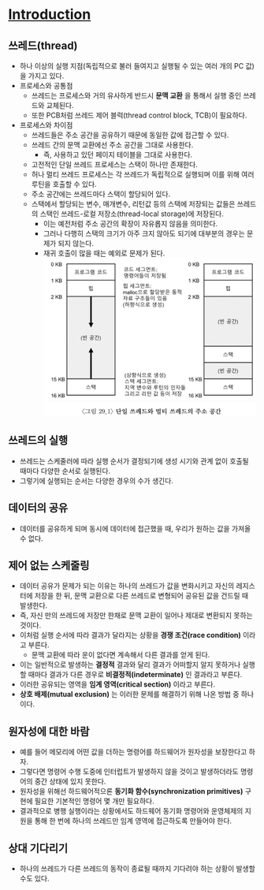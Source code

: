 # [Introduction](https://pages.cs.wisc.edu/~remzi/OSTEP/Korean/26_threads-intro.pdf)

## **쓰레드(thread)**

- 하나 이상의 실행 지점(독립적으로 불러 들여지고 실행될 수 있는 여러 개의 PC 값)을 가지고 있다.
- 프로세스와 공통점
	- 쓰레드는 프로세스와 거의 유사하게 반드시 **문맥 교환** 을 통해서 실행 중인 쓰레드와 교체된다.
	- 또한 PCB처럼 쓰레드 제어 블럭(thread control block, TCB)이 필요하다.
- 프로세스와 차이점
	- 쓰레드들은 주소 공간을 공유하기 때문에 동일한 값에 접근할 수 있다.
	- 쓰레드 간의 문맥 교환에선 주소 공간을 그대로 사용한다.
		- 즉, 사용하고 있던 페이지 테이블을 그대로 사용한다.
	- 고전적인 단일 쓰레드 프로세스는 스택이 하나만 존재한다.
	- 허나 멀티 쓰레드 프로세스는 각 쓰레드가 독립적으로 실행되며 이를 위해 여러 루틴을 호출할 수 있다.
	- 주소 공간에는 쓰레드마다 스택이 할당되어 있다.
	- 스택에서 할당되는 변수, 매개변수, 리턴값 등의 스택에 저장되는 값들은 쓰레드의 스택인 쓰레드-로컬 저장소(thread-local storage)에 저장된다.
		- 이는 예전처럼 주소 공간의 확장이 자유롭지 않음을 의미한다.
		- 그러나 다행히 스택의 크기가 아주 크지 않아도 되기에 대부분의 경우는 문제가 되지 않는다.
		- 재귀 호출이 많을 때는 예외로 문제가 된다.
![thread1](img/thread1.png)

## 쓰레드의 실행

- 쓰레드는 스케줄러에 따라 실행 순서가 결정되기에 생성 시기와 관계 없이 호출될 때마다 다양한 순서로 실행된다.
- 그렇기에 실행되는 순서는 다양한 경우의 수가 생긴다.

## 데이터의 공유

- 데이터를 공유하게 되며 동시에 데이터에 접근했을 때, 우리가 원하는 값을 가져올 수 없다.

## 제어 없는 스케줄링

- 데이터 공유가 문제가 되는 이유는 하나의 쓰레드가 값을 변화시키고 자신의 레지스터에 저장을 한 뒤, 문맥 교환으로 다른 쓰레드로 변형되어 공유된 값을 건드릴 때 발생한다.
- 즉, 자신 만의 쓰레드에 저장만 한채로 문맥 교환이 일어나 제대로 변환되지 못하는 것이다.
- 이처럼 실행 순서에 따라 결과가 달라지는 상황을 **경쟁 조건(race condition)** 이라고 부른다.
	- 문맥 교환에 따라 운이 없다면 계속해서 다른 결과를 얻게 된다.
- 이는 일반적으로 발생하는 **결정적** 결과와 달리 결과가 어떠할지 알지 못하거나 실행할 때마다 결과가 다른 경우로 **비결정적(indeterminate)** 인 결과라고 부른다.
- 이러한 공유되는 영역을 **임계 영역(critical section)** 이라고 부른다.
- **상호 배제(mutual exclusion)** 는 이러한 문제를 해결하기 위해 나온 방법 중 하나이다.

## 원자성에 대한 바람

- 예를 들어 메모리에 어떤 값을 더하는 명령어를 하드웨어가 원자성을 보장한다고 하자.
- 그렇다면 명령어 수행 도중에 인터럽트가 발생하지 않을 것이고 발생하더라도 명령어의 중간 상태에 있지 못한다.
- 원자성을 위해선 하드웨어적으론 **동기화 함수(synchronization primitives)** 구현에 필요한 기본적인 명령어 몇 개만 필요하다.
- 결과적으로 병행 실행이라는 상황에서도 하드웨어 동기화 명령어와 운영체제의 지원을 통해 한 번에 하나의 쓰레드만 임계 영역에 접근하도록 만들어야 한다.

## 상대 기다리기

- 하나의 쓰레드가 다른 쓰레드의 동작이 종료될 때까지 기다려야 하는 상황이 발생할 수도 있다.

